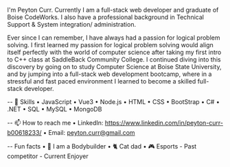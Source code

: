 I'm Peyton Curr. Currently I am a full-stack web developer and graduate of Boise CodeWorks. I also have a professional background in Technical Support & System integration/ administration. 

Ever since I can remember, I have always had a passion for logical problem solving. I first learned my passion for logical problem solving would align itself perfectly with the world of computer science after taking my first intro to C++ class at SaddleBack Community College. I continued diving into this discovery by going on to study Computer Science at Boise State University, and by jumping into a full-stack web development bootcamp, where in a stressful and fast paced environment I learned to become a skilled full-stack developer.


-- 🌳 Skills • JavaScript • Vue3 • Node.js • HTML • CSS • BootStrap • C# • .NET • SQL • MySQL • MongoDB

-- 📫 How to reach me • LinkedIn: https://www.linkedin.com/in/peyton-curr-b00618233/ • Email: peyton.curr@gmail.com

-- Fun facts • 💪 I am a Bodybuilder • 🐈 Cat dad • 🎮 Esports - Past competitor - Current Enjoyer


<!--
**PeytonCurr/PeytonCurr** is a ✨ _special_ ✨ repository because its `README.md` (this file) appears on your GitHub profile.

Here are some ideas to get you started:

- 🔭 I’m currently working on ...
- 🌱 I’m currently learning ...
- 👯 I’m looking to collaborate on ...
- 🤔 I’m looking for help with ...
- 💬 Ask me about ...
- 📫 How to reach me: ...
- 😄 Pronouns: ...
- ⚡ Fun fact: ...
-->
